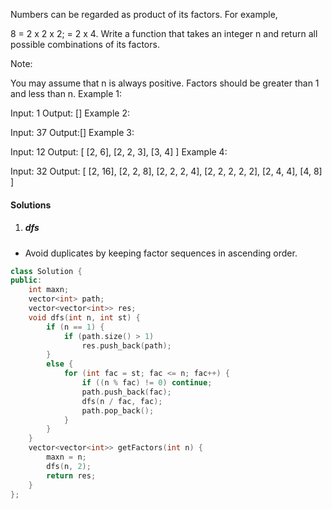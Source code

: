 Numbers can be regarded as product of its factors. For example,

8 = 2 x 2 x 2;
  = 2 x 4.
Write a function that takes an integer n and return all possible combinations of its factors.

Note:

You may assume that n is always positive.
Factors should be greater than 1 and less than n.
Example 1:

Input: 1
Output: []
Example 2:

Input: 37
Output:[]
Example 3:

Input: 12
Output:
[
  [2, 6],
  [2, 2, 3],
  [3, 4]
]
Example 4:

Input: 32
Output:
[
  [2, 16],
  [2, 2, 8],
  [2, 2, 2, 4],
  [2, 2, 2, 2, 2],
  [2, 4, 4],
  [4, 8]
]

#### Solutions

1. ##### dfs

- Avoid duplicates by keeping factor sequences in ascending order.

```cpp
class Solution {
public:
    int maxn;
    vector<int> path;
    vector<vector<int>> res;
    void dfs(int n, int st) {
        if (n == 1) {
            if (path.size() > 1)
                res.push_back(path);
        }
        else {
            for (int fac = st; fac <= n; fac++) {
                if ((n % fac) != 0) continue;
                path.push_back(fac);
                dfs(n / fac, fac);
                path.pop_back();
            }
        }
    }
    vector<vector<int>> getFactors(int n) {
        maxn = n;
        dfs(n, 2);
        return res;
    }
};
```